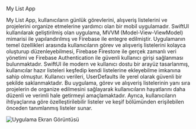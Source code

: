 My List App

My List App, kullanıcıların günlük görevlerini, alışveriş listelerini ve projelerini organize etmelerine yardımcı olan bir mobil uygulamadır. SwiftUI kullanılarak geliştirilmiş olan uygulama, MVVM (Model-View-ViewModel) mimarisi ile yapılandırılmış ve Firebase ile entegre edilmiştir. Uygulamanın temel özellikleri arasında kullanıcıların görev ve alışveriş listelerini kolayca oluşturup düzenleyebilmesi, Firebase Firestore ile gerçek zamanlı veri yönetimi ve Firebase Authentication ile güvenli kullanıcı girişi sağlanması bulunmaktadır. SwiftUI ile modern ve kullanıcı dostu bir arayüz tasarlanmış, kullanıcılar hazır listeleri keşfedip kendi listelerine ekleyebilme imkanına sahip olmuştur. Kullanıcı verileri, UserDefaults ile yerel olarak güvenli bir şekilde saklanmaktadır. Bu uygulama, görev ve alışveriş listelerinin yanı sıra projelerin de organize edilmesini sağlayarak kullanıcıların hayatlarını daha düzenli ve verimli hale getirmeyi amaçlamaktadır. Ayrıca, kullanıcıların ihtiyaçlarına göre özelleştirilebilir listeler ve keşif bölümünden erişilebilen önceden tanımlanmış listeler sunar. 


![Uygulama Ekran Görüntüsü]([https://github.com/kullanici_adi/repo_adi/issues/resim_urlsi.png](https://github.com/senanuremr/MyList/issues/1))
